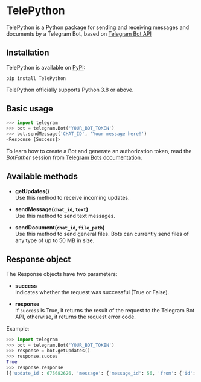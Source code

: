# TelePython

TelePython is a Python package for sending and receiving messages and documents by a Telegram Bot, based on [Telegram Bot API](https://core.telegram.org/bots/api)

## Installation

TelePython is available on [PyPI](https://pypi.org/project/TelePython/):
```
pip install TelePython
```
TelePython officially supports Python 3.8 or above.

## Basic usage

```python
>>> import telegram
>>> bot = telegram.Bot('YOUR_BOT_TOKEN')
>>> bot.sendMessage('CHAT_ID', 'Your message here!')
<Response [Success]>
```

To learn how to create a Bot and generate an authorization token, read the *BotFather* session from [Telegram Bots documentation](https://core.telegram.org/bots#6-botfather).

## Available methods

- **getUpdates()**\
Use this method to receive incoming updates.

- **sendMessage(`chat_id`, `text`)**\
Use this method to send text messages.

- **sendDocument(`chat_id`, `file_path`)**\
Use this method to send general files. Bots can currently send files of any type of up to 50 MB in size.

## Response object

The Response objects have two parameters:

- **success**\
Indicates whether the request was successful (True or False).

- **response**\
If `success` is True, it returns the result of the request to the Telegram Bot API, otherwise, it returns the request error code.

Example:

```python
>>> import telegram
>>> bot = telegram.Bot('YOUR_BOT_TOKEN')
>>> response = bot.getUpdates()
>>> response.succes
True
>>> response.response
[{'update_id': 675682626, 'message': {'message_id': 56, 'from': {'id': 8644990718, 'is_bot': False, 'first_name': 'Vitor', 'last_name': 'Pauloski', 'username': 'vitorpauloski', 'language_code': 'pt-br'}, 'chat': {'id': 8644990718, 'first_name': 'Vitor', 'last_name': 'Pauloski', 'username': 'vitorpauloski', 'type': 'private'}, 'date': 1611617371, 'text': 'Test Message.'}}]
```

